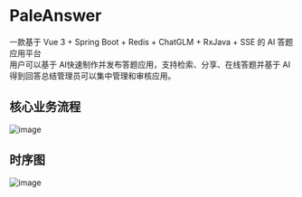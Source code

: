 # PaleAnswer

一款基于 Vue 3 + Spring Boot + Redis + ChatGLM + RxJava + SSE 的 AI 答题应用平台  
用户可以基于 AI快速制作并发布答题应用，支持检索、分享、在线答题并基于 AI 得到回答总结管理员可以集中管理和审核应用。

## 核心业务流程

![image](https://github.com/PALE13/PaleAnswer/assets/77827436/0c59698c-10fc-4c5e-a34c-b1d81937af32)

## 时序图

![image](https://github.com/PALE13/PaleAnswer/assets/77827436/ccf3d03c-beac-40c9-8954-e13c493ab40b)





